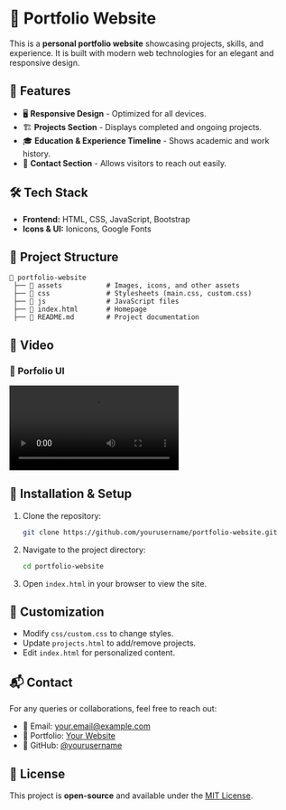 # 🚀 Portfolio Website

This is a **personal portfolio website** showcasing projects, skills, and experience. It is built with modern web technologies for an elegant and responsive design.

## 📌 Features
- 🖥️ **Responsive Design** - Optimized for all devices.
- 🏗️ **Projects Section** - Displays completed and ongoing projects.
- 🎓 **Education & Experience Timeline** - Shows academic and work history.
- 📩 **Contact Section** - Allows visitors to reach out easily.

## 🛠 Tech Stack
- **Frontend:** HTML, CSS, JavaScript, Bootstrap
- **Icons & UI:** Ionicons, Google Fonts

## 📂 Project Structure
```
📁 portfolio-website
 ├── 📁 assets           # Images, icons, and other assets
 ├── 📁 css              # Stylesheets (main.css, custom.css)
 ├── 📁 js               # JavaScript files
 ├── 📄 index.html       # Homepage
 ├── 📄 README.md        # Project documentation
```

## 📸 Video
### 🔹 Porfolio UI
![Portfolio Demo](Portfolio.mp4)



## 🚀 Installation & Setup
1. Clone the repository:
   ```sh
   git clone https://github.com/yourusername/portfolio-website.git
   ```
2. Navigate to the project directory:
   ```sh
   cd portfolio-website
   ```
3. Open `index.html` in your browser to view the site.

## 🔧 Customization
- Modify `css/custom.css` to change styles.
- Update `projects.html` to add/remove projects.
- Edit `index.html` for personalized content.

## 📬 Contact
For any queries or collaborations, feel free to reach out:
- 📧 Email: your.email@example.com
- 🔗 Portfolio: [Your Website](https://your-portfolio-link.com)
- 🐙 GitHub: [@yourusername](https://github.com/yourusername)

## 📝 License
This project is **open-source** and available under the [MIT License](LICENSE).
